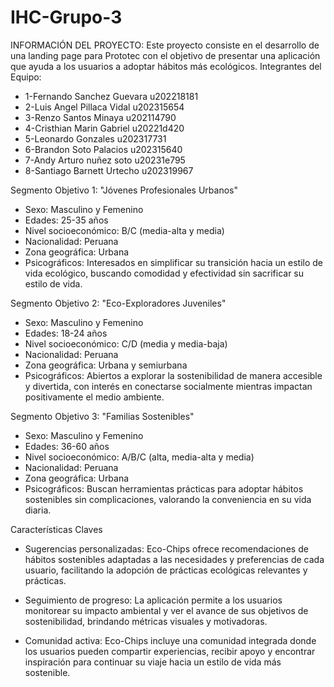 # IHC-Grupo-3
 INFORMACIÓN DEL PROYECTO:
 Este proyecto consiste en el desarrollo de una landing page para Prototec con el objetivo de presentar una aplicación que ayuda a los usuarios a adoptar hábitos más ecológicos. 
 Integrantes del Equipo:
 * 1-Fernando Sanchez Guevara   u202218181
 * 2-Luis Angel Pillaca Vidal   u202315654 
 * 3-Renzo Santos Minaya        u202114790
 * 4-Cristhian Marin Gabriel    u20221d420
 * 5-Leonardo Gonzales          u202317731
 * 6-Brandon Soto Palacios      u202315640
 * 7-Andy Arturo nuñez soto     u20231e795
 * 8-Santiago Barnett Urtecho   u202319967

Segmento Objetivo 1: "Jóvenes Profesionales Urbanos"
* Sexo: Masculino y Femenino
* Edades: 25-35 años
* Nivel socioeconómico: B/C (media-alta y media)
* Nacionalidad: Peruana
* Zona geográfica: Urbana
* Psicográficos: Interesados en simplificar su transición hacia un estilo de vida ecológico, buscando comodidad y efectividad sin sacrificar su estilo de vida.

Segmento Objetivo 2: "Eco-Exploradores Juveniles"
- Sexo: Masculino y Femenino
- Edades: 18-24 años
- Nivel socioeconómico: C/D (media y media-baja)
- Nacionalidad: Peruana
- Zona geográfica: Urbana y semiurbana
- Psicográficos: Abiertos a explorar la sostenibilidad de manera accesible y divertida, con interés en conectarse socialmente mientras impactan positivamente el medio ambiente.

Segmento Objetivo 3: "Familias Sostenibles"
- Sexo: Masculino y Femenino
- Edades: 36-60 años
- Nivel socioeconómico: A/B/C (alta, media-alta y media)
- Nacionalidad: Peruana
- Zona geográfica: Urbana
- Psicográficos: Buscan herramientas prácticas para adoptar hábitos sostenibles sin complicaciones, valorando la conveniencia en su vida diaria.

Características Claves
* Sugerencias personalizadas:
  Eco-Chips ofrece recomendaciones de hábitos sostenibles adaptadas a las necesidades y preferencias de cada usuario, facilitando la adopción de prácticas ecológicas relevantes y prácticas.
  
* Seguimiento de progreso:
  La aplicación permite a los usuarios monitorear su impacto ambiental y ver el avance de sus objetivos de sostenibilidad, brindando métricas visuales y motivadoras.
  
* Comunidad activa:
  Eco-Chips incluye una comunidad integrada donde los usuarios pueden compartir experiencias, recibir apoyo y encontrar inspiración para continuar su viaje hacia un estilo de vida más sostenible.
